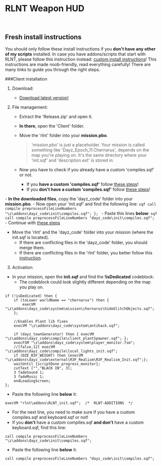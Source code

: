 # RLNT Weapon HUD

<br>

<a name="freshinstallation"></a>
## Fresh install instructions
You should only follow these install instructions if you **don't have any other of my scripts** installed. In case you have addons/scripts that start with RLNT, please follow this instruction instead: [custom install instructions][custominstallation]!
This instructions are made noob-friendly, read everything carefully! There are many links to guide you through the right steps.

<a name="freshclient"></a>
###Client installation

1. Download:
	- [Download latest version!][latest]

2. File management:
	- Extract the 'Release.zip' and open it.
	- **In there**, open the 'Client' folder.
	- Move the 'rlnt' folder into your **mission.pbo**.
		>'mission.pbo' is just a placeholder. Your mission is called something like 'Dayz_Epoch_11.Chernarus', depends on the map you're playing on. It's the same directory where your 'init.sqf' and 'description.ext' is stored in.

	- Now you have to check if you already have a custom 'compiles.sqf' or not.
		- If you **have a custom 'compiles.sqf'** follow [these steps](#customcompiles)!
		- If you **don't have a custom 'compiles.sqf'** follow [these steps](#compiles)!

<a name="compiles"></a>
	- **In the downloaded files**, copy the 'dayz_code' folder into your **mission.pbo**.
	- Now open your 'init.sqf' and find the following line:
		```sqf
		call compile preprocessFileLineNumbers "\z\addons\dayz_code\init\compiles.sqf";
		};
		```
	- Paste this lines **below**:
		```sqf
		call compile preprocessFileLineNumbers "dayz_code\init\compiles.sqf";
		```
	- Continue with [these steps](#)


- Move the 'rlnt' and the 'dayz_code' folder into your mission (where the init.sqf is located).
	- If there are conflicting files in the 'dayz_code' folder, you should merge them.
	- If there are conflicting files in the 'rlnt' folder, you better follow this [instruction](#custominstallation).

3. Activation:
- In your mission, open the **init.sqf** and find the **!isDedicated** codeblock:
	- The codeblock could look slightly different depending on the map you play on.
```sqf
if (!isDedicated) then {
	if (toLower worldName == "chernarus") then {
		execVM "\z\addons\dayz_code\system\mission\chernarus\hideGlitchObjects.sqf";
	};

	//Enables Plant lib fixes
	execVM "\z\addons\dayz_code\system\antihack.sqf";

	if (dayz_townGenerator) then { execVM "\z\addons\dayz_code\compile\client_plantSpawner.sqf"; };
	execFSM "\z\addons\dayz_code\system\player_monitor.fsm";
	//[false,12] execVM "\z\addons\dayz_code\compile\local_lights_init.sqf";
	if (DZE_R3F_WEIGHT) then {execVM "\z\addons\dayz_code\external\R3F_Realism\R3F_Realism_Init.sqf";};
	waitUntil {scriptDone progress_monitor};
	cutText ["","BLACK IN", 3];
	3 fadeSound 1;
	3 fadeMusic 1;
	endLoadingScreen;
};
```
- Paste the following line **below** it:
```sqf
execVM "rlnt\addons\RLNT_init.sqf";  /*  RLNT-ADDITIONS  */
```
- For the next line, you need to make sure if you have a custom compiles.sqf and keyboard.sqf or not!
- If you **don't** have a custom compiles.sqf **and don't** have a custom keyboard.sqf, find this line:
```sqf
call compile preprocessFileLineNumbers "\z\addons\dayz_code\init\compiles.sqf";
```
- Paste the following line **below** it:
```sqf
call compile preprocessFileLineNumbers "dayz_code\init\compiles.sqf";
```

<!-- Links -->
[custominstallation]: https://github.com/DAmNRelentless/RLNT_WeaponHUD/installation/custom.md "Go to source"
[latest]: https://github.com/DAmNRelentless/RLNT_WeaponHUD/releases "Go to source"
